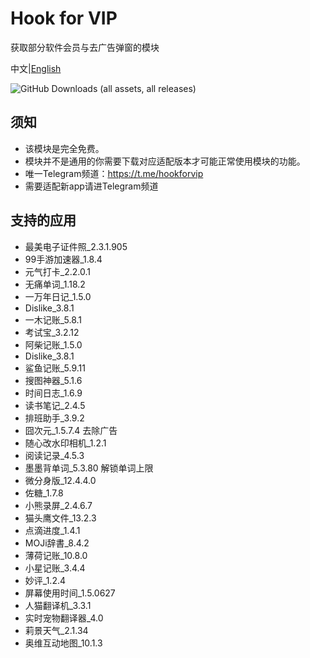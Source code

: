 # Hook for VIP
获取部分软件会员与去广告弹窗的模块<br>

中文|[English](https://github.com/Xposed-Modules-Repo/com.wye4.hookforvip/blob/main/README-en-US.md)

![GitHub Downloads (all assets, all releases)](https://img.shields.io/github/downloads/Xposed-Modules-Repo/com.wye4.hookforvip/total)
## 须知
- 该模块是完全免费。
- 模块并不是通用的你需要下载对应适配版本才可能正常使用模块的功能。
- 唯一Telegram频道：https://t.me/hookforvip
- 需要适配新app请进Telegram频道
## 支持的应用
- 最美电子证件照_2.3.1.905
- 99手游加速器_1.8.4
- 元气打卡_2.2.0.1
- 无痛单词_1.18.2
- 一万年日记_1.5.0
- Dislike_3.8.1
- 一木记账_5.8.1
- 考试宝_3.2.12
- 阿柴记账_1.5.0
- Dislike_3.8.1
- 鲨鱼记账_5.9.11
- 搜图神器_5.1.6
- 时间日志_1.6.9
- 读书笔记_2.4.5
- 排班助手_3.9.2
- 囧次元_1.5.7.4 去除广告
- 随心改水印相机_1.2.1
- 阅读记录_4.5.3
- 墨墨背单词_5.3.80 解锁单词上限
- 微分身版_12.4.4.0
- 佐糖_1.7.8
- 小熊录屏_2.4.6.7
- 猫头鹰文件_13.2.3
- 点滴进度_1.4.1
- MOJi辞書_8.4.2
- 薄荷记账_10.8.0
- 小星记账_3.4.4
- 妙评_1.2.4
- 屏幕使用时间_1.5.0627
- 人猫翻译机_3.3.1
- 实时宠物翻译器_4.0
- 莉景天气_2.1.34
- 奥维互动地图_10.1.3
